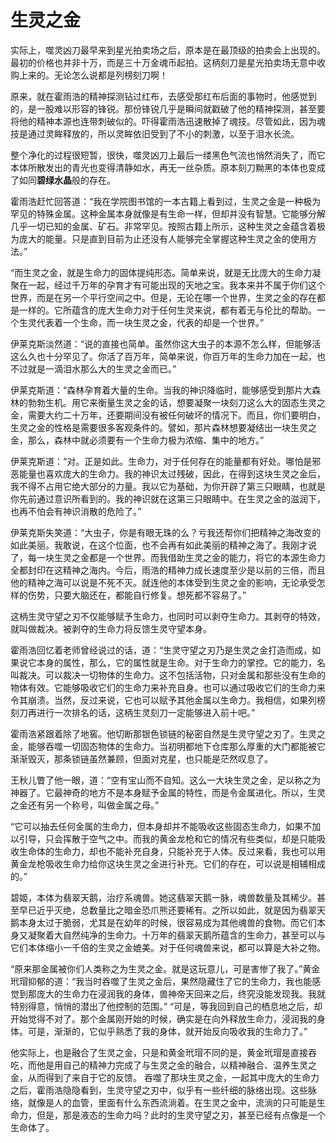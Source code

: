 # 生灵之金

实际上，噬灵凶刀最早来到星光拍卖场之后，原本是在最顶级的拍卖会上出现的。最初的价格也并非十万，而是三十万金魂币起拍。这柄刻刀是星光拍卖场无意中收购上来的。无论怎么说都是列榜刻刀啊！

原来，就在霍雨浩的精神探测钻过红布，去感受那红布后面的事物时，他感觉到的，是一股难以形容的锋锐。那份锋锐几乎是瞬间就戳破了他的精神探测，甚至要将他的精神本源也连带刺破似的。吓得霍雨浩迅速散掉了魂技。尽管如此，因为魂技是通过灵眸释放的，所以灵眸依旧受到了不小的刺激，以至于泪水长流。

整个净化的过程很短暂，很快，噬灵凶刀上最后一缕黑色气流也悄然消失了，而它本体所散发出的青光也变得清静如水，再无一丝杂质。原本刻刀黝黑的本体也变成了如同**碧绿水晶**般的存在。

霍雨浩赶忙回答道：“我在学院图书馆的一本古籍上看到过，生灵之金是一种极为罕见的特殊金属。这种金属本身就像是有生命一样，但却并没有智慧。它能够分解几乎一切已知的金属、矿石。非常罕见。按照古籍上所示，这种生灵之金蕴含着极为庞大的能量。只是直到目前为止还没有人能够完全掌握这种生灵之金的使用方法。”

“而生灵之金，就是生命力的固体提纯形态。简单来说，就是无比庞大的生命力凝聚在一起，经过千万年的孕育才有可能出现的天地之宝。我本来并不属于你们这个世界，而是在另一个平行空间之中。但是，无论在哪一个世界，生灵之金的存在都是一样的。它所蕴含的庞大生命力对于任何生灵来说，都有着无与伦比的帮助。一个生灵代表着一个生命，而一块生灵之金，代表的却是一个世界。”

伊莱克斯淡然道：“说的直接也简单。虽然你这大虫子的本源不怎么样，但能够活这么久也十分罕见了。你活了百万年，简单来说，你百万年的生命力加在一起，也不过就是一滴泪水那么大的生灵之金而已。”

伊莱克斯道：“森林孕育着大量的生命。当我的神识降临时，能够感受到那片大森林的勃勃生机。用它来衡量生灵之金的话，想要凝聚一块刻刀这么大的固态生灵之金，需要大约二十万年，还要期间没有被任何破坏的情况下。而且，你们要明白，生灵之金的性格是需要很多客观条件的。譬如，那片森林想要凝结出一块生灵之金，那么，森林中就必须要有一个生命力极为浓缩、集中的地方。”

伊莱克斯道：“对。正是如此。生命力，对于任何存在的能量都有好处。哪怕是邪恶能量也喜欢庞大的生命力。我的神识太过残破，因此，在得到这块生灵之金后，我不得不占用它绝大部分的力量。我以它为基础，为你开辟了第三只眼睛，也就是你先前通过意识所看到的。我的神识就在这第三只眼睛中。在生灵之金的滋润下，也再不怕会有神识消散的危险了。”

伊莱克斯失笑道：“大虫子，你是有眼无珠的么？亏我还帮你们把精神之海改变的如此美丽。我敢说，在这个位面，也不会再有如此美丽的精神之海了。我刚才说了，每一块生灵之金都是一个世界。而我借助生灵之金的能力，将它的本源生命力全都封印在这精神之海内。今后，雨浩的精神力成长速度至少是以前的三倍，而且他的精神之海可以说是不死不灭。就连他的本体受到生灵之金的影响，无论承受怎样的伤势，只要大脑还在，都能自行修复。想死都不容易了。”

这柄生灵守望之刃不仅能够赋予生命力，也同时可以剥夺生命力。其剥夺的特效，就叫做裁决。被剥夺的生命力将反馈生灵守望本身。

霍雨浩回忆着老师曾经说过的话，道：“生灵守望之刃乃是生灵之金打造而成，如果说它本身的属性，那么，它的属性就是生命。对于生命力的掌控。它的能力，名叫裁决。可以裁决一切物体的生命力。这不包括活物，只对金属和那些没有生命的物体有效。它能够吸收它们的生命力来补充自身。也可以通过吸收它们的生命力来令其崩溃。当然，反过来说，它也可以赋予其他金属以生命力。我相信，如果列榜刻刀再进行一次排名的话，这柄生灵刻刀一定能够进入前十吧。”

霍雨浩紧跟着除了地窖。他切断那银色锁链的秘密自然是生灵守望之刃了。生灵之金，能够吞噬一切固态物体的生命力。当初明都地下仓库那么厚重的大门都能被它渐渐毁灭，那条锁链虽然兼顾，但面对克星，也只能是茫然叹息了。

王秋儿瞥了他一眼，道：“空有宝山而不自知。这么一大块生灵之金，足以称之为神器了。它最神奇的地方不是本身赋予金属的特性，而是令金属进化。所以，生灵之金还有另一个称号，叫做金属之母。”

“它可以抽去任何金属的生命力，但本身却并不能吸收这些固态生命力，如果不加以引导，只会挥散于空气之中。而我的黄金龙枪和它的情况有些类似，却是只能吸收生命体的生命力，却也不能补充自身，只能补充于人体。反过来看，我也可以用黄金龙枪吸收生命力给你这块生灵之金进行补充。它们的存在，可以说是相辅相成的。”

碧姬，本体为翡翠天鹅，治疗系魂兽。她这翡翠天鹅一脉，魂兽数量及其稀少。甚至早已近乎灭绝，总数量比之暗金恐爪熊还要稀有。之所以如此，就是因为翡翠天鹅本身太过于脆弱，尤其是在幼年的时候，很容易成为其他魂兽的食物。而它们本身又凝聚着大自然纯净的生命力。十万年的翡翠天鹅所蕴含的生命力，甚至可以与它们本体缩小一千倍的生灵之金媲美。对于任何魂兽来说，都可以算是大补之物。

“原来那金属被你们人类称之为生灵之金。就是这玩意儿，可是害惨了我了。”黄金玳瑁抑郁的道：“我当时吞噬了生灵之金后，果然隐藏住了它的生命力，我也能感觉到那庞大的生命力在浸润我的身体，兽神帝天回来之后，终究没能发现我。我就特别得意，悄悄的潜出了他控制的范围。”
“可是，等我回到自己的栖息地之后，却开始觉得不对了。那个金属刚开始的时候，确实是在向外释放生命力，浸润我的身体。可是，渐渐的，它似乎熟悉了我的身体，就开始反向吸收我的生命力了。”

他实际上，也是融合了生灵之金，只是和黄金玳瑁不同的是，黄金玳瑁是直接吞吃，而他是用自己的精神力完成了与生灵之金的融合，以精神融合、温养生灵之金，从而得到了来自于它的反馈。
吞噬了那块生灵之金，一起其中庞大的生命力之后，霍雨浩隐隐看到，生灵守望之刃中，似乎有一些纤细的脉络出现。这些脉络，就像是人的血管，里面有什么东西流淌着。在生灵之金中，流淌的只可能是生命力，但是，那是液态的生命力吗？此时的生灵守望之刃，甚至已经有点像是一个生命体了。